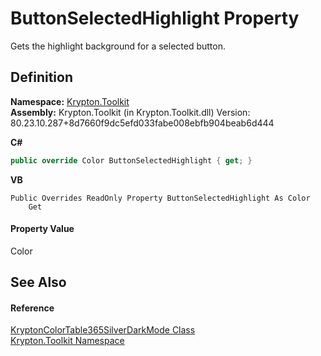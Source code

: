 # ButtonSelectedHighlight Property


Gets the highlight background for a selected button.



## Definition
**Namespace:** <a href="79d2eac2-21f4-54ff-7552-b20c33c30600.md">Krypton.Toolkit</a>  
**Assembly:** Krypton.Toolkit (in Krypton.Toolkit.dll) Version: 80.23.10.287+8d7660f9dc5efd033fabe008ebfb904beab6d444

**C#**
``` C#
public override Color ButtonSelectedHighlight { get; }
```
**VB**
``` VB
Public Overrides ReadOnly Property ButtonSelectedHighlight As Color
	Get
```



#### Property Value
Color

## See Also


#### Reference
<a href="dabf1aac-6d69-7106-2a59-03bb4280f9fc.md">KryptonColorTable365SilverDarkMode Class</a>  
<a href="79d2eac2-21f4-54ff-7552-b20c33c30600.md">Krypton.Toolkit Namespace</a>  
